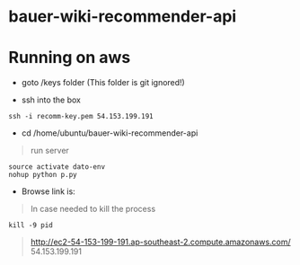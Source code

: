 # bauer-wiki-recommender-api

# Running on aws

* goto /keys folder (This folder is git ignored!)

* ssh into the box

>
	
	ssh -i recomm-key.pem 54.153.199.191


* cd /home/ubuntu/bauer-wiki-recommender-api

>run server

	source activate dato-env
	nohup python p.py
	
* Browse link is:
 
>In case needed to kill the process
	
	kill -9 pid

>http://ec2-54-153-199-191.ap-southeast-2.compute.amazonaws.com/
54.153.199.191
